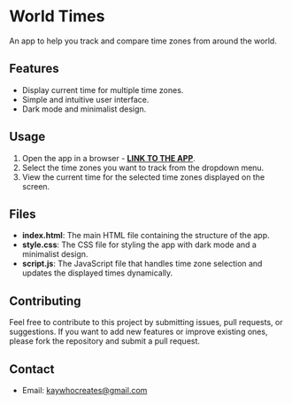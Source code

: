 # World Times

An app to help you track and compare time zones from around the world.

## Features

- Display current time for multiple time zones.
- Simple and intuitive user interface.
- Dark mode and minimalist design.

## Usage

1. Open the app in a browser - **[LINK TO THE APP](https://kay-who-codes.github.io/World-Times)**.
2. Select the time zones you want to track from the dropdown menu.
3. View the current time for the selected time zones displayed on the screen.

## Files

- **index.html**: The main HTML file containing the structure of the app.
- **style.css**: The CSS file for styling the app with dark mode and a minimalist design.
- **script.js**: The JavaScript file that handles time zone selection and updates the displayed times dynamically.

## Contributing

Feel free to contribute to this project by submitting issues, pull requests, or suggestions. If you want to add new features or improve existing ones, please fork the repository and submit a pull request.

## Contact

- Email: [kaywhocreates@gmail.com](mailto:kaywhocreates@gmail.com)
